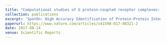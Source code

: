 ```yaml
---
title: "Computational studies of G protein-coupled receptor complexes: Structure and dynamics."
collection: publications
excerpt: 'SpotOn: High Accuracy Identification of Protein-Protein Interface Hot-Spots.'
paperurl: https://www.nature.com/articles/s41598-017-08321-2
date: 2017-08-14
venue: Scientific Reports
---
```

